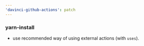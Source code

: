 ```yaml
---
'davinci-github-actions': patch
---
```


### yarn-install

- use recommended way of using external actions (with `uses`).
